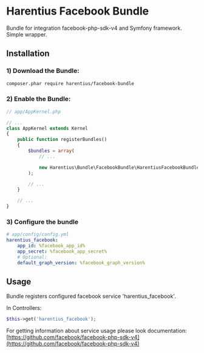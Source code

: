 Harentius Facebook Bundle
=========================

Bundle for integration facebook-php-sdk-v4 and Symfony framework. Simple wrapper.

Installation
------------

### 1) Download the Bundle:

```bash
composer.phar require harentius/facebook-bundle
```

### 2) Enable the Bundle:

```php
// app/AppKernel.php

// ...
class AppKernel extends Kernel
{
    public function registerBundles()
    {
        $bundles = array(
            // ...

            new Harentius\Bundle\FacebookBundle\HarentiusFacebookBundle(),
        );

        // ...
    }

    // ...
}
```

### 3) Configure the bundle

```yml
# app/config/config.yml
harentius_facebook:
    app_id: %facebook_app_id%
    app_secret: %facebook_app_secret%
    # Optional:
    default_graph_version: %facebook_graph_version%
```

Usage
-----

Bundle registers configured facebook service 'harentius_facebook'.

In Controllers:

```php
$this->get('harentius_facebook');
```

For getting information about service usage please look documentation:
[https://github.com/facebook/facebook-php-sdk-v4](https://github.com/facebook/facebook-php-sdk-v4)
